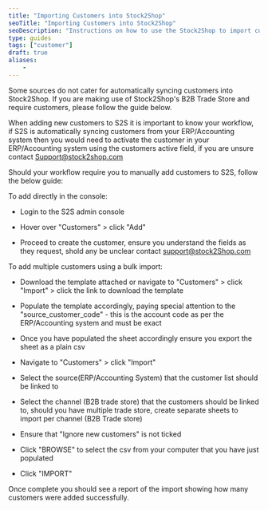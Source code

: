 ```yaml
---
title: "Importing Customers into Stock2Shop"
seoTitle: "Importing Customers into Stock2Shop"
seoDescription: "Instructions on how to use the Stock2Shop to import customers."
type: guides
tags: ["customer"]
draft: true
aliases:
    - 
---
```


Some sources do not cater for automatically syncing customers into Stock2Shop. 
If you are making use of Stock2Shop's B2B Trade Store and require customers, please follow the guide below.

When adding new customers to S2S it is important to know your workflow, if S2S is automatically syncing customers from your ERP/Accounting system then you would need to activate the customer in your ERP/Accounting system using the customers active field, if you are unsure contact Support@stock2shop.com

Should your workflow require you to manually add customers to S2S, follow the below guide:

To add directly in the console:

- Login to the S2S admin console

- Hover over "Customers" > click "Add"

- Proceed to create the customer, ensure you understand the fields as they request, shold any be unclear contact support@stock2Shop.com



To add multiple customers using a bulk import:

- Download the template attached or navigate to "Customers" > click "Import" > click the link to download the template

- Populate the template accordingly, paying special attention to the "source_customer_code" - this is the account code as per the ERP/Accounting system and must be exact

- Once you have populated the sheet accordingly ensure you export the sheet as a plain csv

- Navigate to "Customers" > click "Import"

- Select the source(ERP/Accounting System) that the customer list should be linked to

- Select the channel (B2B trade store) that the customers should be linked to, should you have multiple trade store, create separate sheets to import per channel (B2B Trade store)

- Ensure that "Ignore new customers" is not ticked

- Click "BROWSE" to select the csv from your computer that you have just populated

- Click "IMPORT"



Once complete you should see a report of the import showing how many customers were added successfully.


